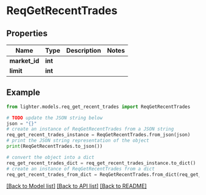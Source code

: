 # ReqGetRecentTrades


## Properties

Name | Type | Description | Notes
------------ | ------------- | ------------- | -------------
**market_id** | **int** |  | 
**limit** | **int** |  | 

## Example

```python
from lighter.models.req_get_recent_trades import ReqGetRecentTrades

# TODO update the JSON string below
json = "{}"
# create an instance of ReqGetRecentTrades from a JSON string
req_get_recent_trades_instance = ReqGetRecentTrades.from_json(json)
# print the JSON string representation of the object
print(ReqGetRecentTrades.to_json())

# convert the object into a dict
req_get_recent_trades_dict = req_get_recent_trades_instance.to_dict()
# create an instance of ReqGetRecentTrades from a dict
req_get_recent_trades_from_dict = ReqGetRecentTrades.from_dict(req_get_recent_trades_dict)
```
[[Back to Model list]](../README.md#documentation-for-models) [[Back to API list]](../README.md#documentation-for-api-endpoints) [[Back to README]](../README.md)


